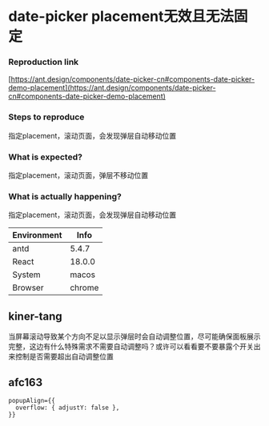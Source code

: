 # date-picker placement无效且无法固定

### Reproduction link

[https://ant.design/components/date-picker-cn#components-date-picker-demo-placement](https://ant.design/components/date-picker-cn#components-date-picker-demo-placement)

### Steps to reproduce

指定placement，滚动页面，会发现弹层自动移动位置

### What is expected?

指定placement，滚动页面，弹层不移动位置

### What is actually happening?

指定placement，滚动页面，会发现弹层自动移动位置

| Environment | Info   |
| ----------- | ------ |
| antd        | 5.4.7  |
| React       | 18.0.0 |
| System      | macos  |
| Browser     | chrome |

<!-- generated by ant-design-issue-helper. DO NOT REMOVE -->

## kiner-tang

当屏幕滚动导致某个方向不足以显示弹层时会自动调整位置，尽可能确保面板展示完整，这边有什么特殊需求不需要自动调整吗？或许可以看看要不要暴露个开关出来控制是否需要超出自动调整位置

## afc163

```
popupAlign={{
  overflow: { adjustY: false },
}}
```
